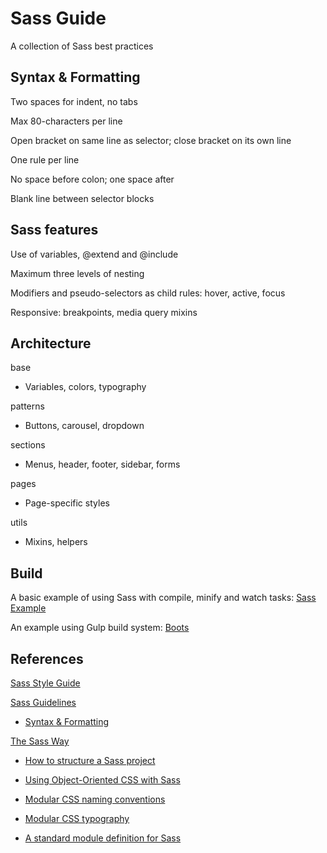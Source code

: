 # Sass Guide

A collection of Sass best practices

## Syntax & Formatting

Two spaces for indent, no tabs

Max 80-characters per line

Open bracket on same line as selector; close bracket on its own line

One rule per line

No space before colon; one space after

Blank line between selector blocks

## Sass features

Use of variables, @extend and @include

Maximum three levels of nesting

Modifiers and pseudo-selectors as child rules: hover, active, focus

Responsive: breakpoints, media query mixins

## Architecture

base

  - Variables, colors, typography

patterns

  - Buttons, carousel, dropdown

sections

  - Menus, header, footer, sidebar, forms

pages

  - Page-specific styles

utils

  - Mixins, helpers

## Build

A basic example of using Sass with compile, minify and watch tasks: [Sass Example](https://github.com/eliot-akira/sass-example)

An example using Gulp build system: [Boots](https://github.com/eliot-akira/boots)

## References

[Sass Style Guide](https://css-tricks.com/sass-style-guide/)

[Sass Guidelines](http://sass-guidelin.es)

- [Syntax & Formatting](http://sass-guidelin.es/#syntax--formatting)

[The Sass Way](http://thesassway.com/)

- [How to structure a Sass project](http://thesassway.com/beginner/how-to-structure-a-sass-project)

- [Using Object-Oriented CSS with Sass](http://thesassway.com/intermediate/using-object-oriented-css-with-sass)

- [Modular CSS naming conventions](http://thesassway.com/advanced/modular-css-naming-conventions)

- [Modular CSS typography](http://thesassway.com/advanced/modular-css-typography)

- [A standard module definition for Sass](http://thesassway.com/intermediate/a-standard-module-definition-for-sass)
